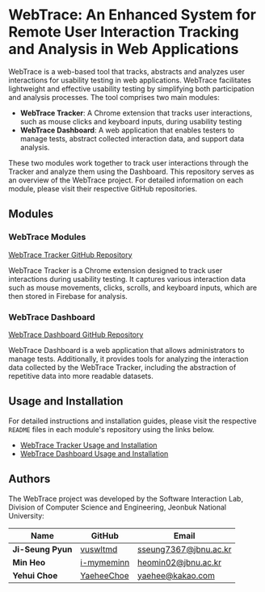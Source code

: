 # WebTrace: An Enhanced System for Remote User Interaction Tracking and Analysis in Web Applications

WebTrace is a web-based tool that tracks, abstracts and analyzes user interactions for usability testing in web applications. WebTrace facilitates lightweight and effective usability testing by simplifying both participation and analysis processes. The tool comprises two main modules:

- **WebTrace Tracker**: A Chrome extension that tracks user interactions, such as mouse clicks and keyboard inputs, during usability testing
- **WebTrace Dashboard**: A web application that enables testers to manage tests, abstract collected interaction data, and support data analysis.

These two modules work together to track user interactions through the Tracker and analyze them using the Dashboard.
This repository serves as an overview of the WebTrace project. For detailed information on each module, please visit their respective GitHub repositories.

## Modules

### WebTrace Modules

[WebTrace Tracker GitHub Repository](https://github.com/SIT-Lab/WebTrace-Tracker)

WebTrace Tracker is a Chrome extension designed to track user interactions during usability testing. It captures various interaction data such as mouse movements, clicks, scrolls, and keyboard inputs, which are then stored in Firebase for analysis.

### WebTrace Dashboard

[WebTrace Dashboard GitHub Repository](https://github.com/SIT-Lab/WebTrace-Dashboard)

WebTrace Dashboard is a web application that allows administrators to manage tests. Additionally, it provides tools for analyzing the interaction data collected by the WebTrace Tracker, including the abstraction of repetitive data into more readable datasets.

## Usage and Installation

For detailed instructions and installation guides, please visit the respective `README` files in each module's repository using the links below.

- [WebTrace Tracker Usage and Installation](https://github.com/SIT-Lab/WebTrace-Tracker?tab=readme-ov-file#getting-started)
- [WebTrace Dashboard Usage and Installation](https://github.com/SIT-Lab/WebTrace-Dashboard?tab=readme-ov-file#getting-started)

## Authors

The WebTrace project was developed by the Software Interaction Lab, Division of Computer Science and Engineering, Jeonbuk National University:

| **Name**           | **GitHub**                                              | **Email**                                     |
|--------------------|---------------------------------------------------------|-----------------------------------------------|
| **Ji-Seung Pyun** | [vuswltmd](https://github.com/vuswltmd)                | [sseung7367@jbnu.ac.kr](mailto:sseung7367@jbnu.ac.kr) |
| **Min Heo**        | [i-mymeminn](https://github.com/i-mymeminn)            | [heomin02@jbnu.ac.kr](mailto:heomin02@jbnu.ac.kr)     |
| **Yehui Choe**     | [YaeheeChoe](https://github.com/YaeheeChoe)            | [yaehee@kakao.com](mailto:yaehee@kakao.com)           |